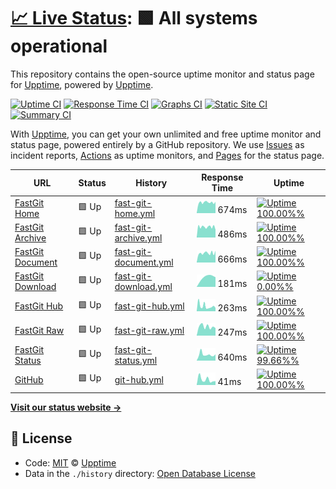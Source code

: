 # [📈 Live Status](https://upptime.github.io/upptime): <!--live status--> **🟩 All systems operational**

This repository contains the open-source uptime monitor and status page for [Upptime](https://upptime.js.org), powered by [Upptime](https://github.com/upptime/upptime).

[![Uptime CI](https://github.com/koj-co/upptime/workflows/Uptime%20CI/badge.svg)](https://github.com/koj-co/upptime/actions?query=workflow%3A%22Uptime+CI%22)
[![Response Time CI](https://github.com/koj-co/upptime/workflows/Response%20Time%20CI/badge.svg)](https://github.com/koj-co/upptime/actions?query=workflow%3A%22Response+Time+CI%22)
[![Graphs CI](https://github.com/koj-co/upptime/workflows/Graphs%20CI/badge.svg)](https://github.com/koj-co/upptime/actions?query=workflow%3A%22Graphs+CI%22)
[![Static Site CI](https://github.com/koj-co/upptime/workflows/Static%20Site%20CI/badge.svg)](https://github.com/koj-co/upptime/actions?query=workflow%3A%22Static+Site+CI%22)
[![Summary CI](https://github.com/koj-co/upptime/workflows/Summary%20CI/badge.svg)](https://github.com/koj-co/upptime/actions?query=workflow%3A%22Summary+CI%22)

With [Upptime](https://upptime.js.org), you can get your own unlimited and free uptime monitor and status page, powered entirely by a GitHub repository. We use [Issues](https://github.com/upptime/upptime/issues) as incident reports, [Actions](https://github.com/upptime/upptime/actions) as uptime monitors, and [Pages](https://upptime.github.io/upptime) for the status page.

<!--start: status pages-->
<!-- This summary is generated by Upptime (https://github.com/upptime/upptime) -->
<!-- Do not edit this manually, your changes will be overwritten -->

| URL                                              | Status | History                                                                                                    | Response Time                                                                          | Uptime                                                                                                                                                                                                                                  |
| ------------------------------------------------ | ------ | ---------------------------------------------------------------------------------------------------------- | -------------------------------------------------------------------------------------- | --------------------------------------------------------------------------------------------------------------------------------------------------------------------------------------------------------------------------------------- |
| [FastGit Home](https://fastgit.org)              | 🟩 Up  | [fast-git-home.yml](https://github.com/FastGitORG/uptime/commits/master/history/fast-git-home.yml)         | <img alt="Response time graph" src="./graphs/fast-git-home.png" height="20"> 674ms     | [![Uptime 100.00%%](https://img.shields.io/endpoint?url=https%3A%2F%2Fraw.githubusercontent.com%2FFastGitORG%2Fuptime%2Fmaster%2Fapi%2Ffast-git-home%2Fuptime.json)](https://FastGitORG.github.io/uptime/history/fast-git-home)         |
| [FastGit Archive](https://archive.fastgit.org)   | 🟩 Up  | [fast-git-archive.yml](https://github.com/FastGitORG/uptime/commits/master/history/fast-git-archive.yml)   | <img alt="Response time graph" src="./graphs/fast-git-archive.png" height="20"> 486ms  | [![Uptime 100.00%%](https://img.shields.io/endpoint?url=https%3A%2F%2Fraw.githubusercontent.com%2FFastGitORG%2Fuptime%2Fmaster%2Fapi%2Ffast-git-archive%2Fuptime.json)](https://FastGitORG.github.io/uptime/history/fast-git-archive)   |
| [FastGit Document](https://doc.fastgit.org)      | 🟩 Up  | [fast-git-document.yml](https://github.com/FastGitORG/uptime/commits/master/history/fast-git-document.yml) | <img alt="Response time graph" src="./graphs/fast-git-document.png" height="20"> 666ms | [![Uptime 100.00%%](https://img.shields.io/endpoint?url=https%3A%2F%2Fraw.githubusercontent.com%2FFastGitORG%2Fuptime%2Fmaster%2Fapi%2Ffast-git-document%2Fuptime.json)](https://FastGitORG.github.io/uptime/history/fast-git-document) |
| [FastGit Download](https://download.fastgit.org) | 🟩 Up  | [fast-git-download.yml](https://github.com/FastGitORG/uptime/commits/master/history/fast-git-download.yml) | <img alt="Response time graph" src="./graphs/fast-git-download.png" height="20"> 181ms | [![Uptime 0.00%%](https://img.shields.io/endpoint?url=https%3A%2F%2Fraw.githubusercontent.com%2FFastGitORG%2Fuptime%2Fmaster%2Fapi%2Ffast-git-download%2Fuptime.json)](https://FastGitORG.github.io/uptime/history/fast-git-download)   |
| [FastGit Hub](https://hub.fastgit.org)           | 🟩 Up  | [fast-git-hub.yml](https://github.com/FastGitORG/uptime/commits/master/history/fast-git-hub.yml)           | <img alt="Response time graph" src="./graphs/fast-git-hub.png" height="20"> 263ms      | [![Uptime 100.00%%](https://img.shields.io/endpoint?url=https%3A%2F%2Fraw.githubusercontent.com%2FFastGitORG%2Fuptime%2Fmaster%2Fapi%2Ffast-git-hub%2Fuptime.json)](https://FastGitORG.github.io/uptime/history/fast-git-hub)           |
| [FastGit Raw](https://raw.fastgit.org)           | 🟩 Up  | [fast-git-raw.yml](https://github.com/FastGitORG/uptime/commits/master/history/fast-git-raw.yml)           | <img alt="Response time graph" src="./graphs/fast-git-raw.png" height="20"> 247ms      | [![Uptime 100.00%%](https://img.shields.io/endpoint?url=https%3A%2F%2Fraw.githubusercontent.com%2FFastGitORG%2Fuptime%2Fmaster%2Fapi%2Ffast-git-raw%2Fuptime.json)](https://FastGitORG.github.io/uptime/history/fast-git-raw)           |
| [FastGit Status](https://status.fastgit.org)     | 🟩 Up  | [fast-git-status.yml](https://github.com/FastGitORG/uptime/commits/master/history/fast-git-status.yml)     | <img alt="Response time graph" src="./graphs/fast-git-status.png" height="20"> 640ms   | [![Uptime 99.66%%](https://img.shields.io/endpoint?url=https%3A%2F%2Fraw.githubusercontent.com%2FFastGitORG%2Fuptime%2Fmaster%2Fapi%2Ffast-git-status%2Fuptime.json)](https://FastGitORG.github.io/uptime/history/fast-git-status)      |
| [GitHub](https://github.com)                     | 🟩 Up  | [git-hub.yml](https://github.com/FastGitORG/uptime/commits/master/history/git-hub.yml)                     | <img alt="Response time graph" src="./graphs/git-hub.png" height="20"> 41ms            | [![Uptime 100.00%%](https://img.shields.io/endpoint?url=https%3A%2F%2Fraw.githubusercontent.com%2FFastGitORG%2Fuptime%2Fmaster%2Fapi%2Fgit-hub%2Fuptime.json)](https://FastGitORG.github.io/uptime/history/git-hub)                     |

<!--end: status pages-->

[**Visit our status website →**](https://upptime.github.io/upptime)

## 📄 License

- Code: [MIT](./LICENSE) © [Upptime](https://upptime.js.org)
- Data in the `./history` directory: [Open Database License](https://opendatacommons.org/licenses/odbl/1-0/)

